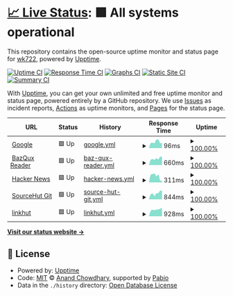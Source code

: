 # [📈 Live Status](https://wk722.github.io/status): <!--live status--> **🟩 All systems operational**

This repository contains the open-source uptime monitor and status page for [wk722](https://wk722.github.io/status), powered by [Upptime](https://github.com/upptime/upptime).

[![Uptime CI](https://github.com/wk722/status/workflows/Uptime%20CI/badge.svg)](https://github.com/wk722/status/actions?query=workflow%3A%22Uptime+CI%22)
[![Response Time CI](https://github.com/wk722/status/workflows/Response%20Time%20CI/badge.svg)](https://github.com/wk722/status/actions?query=workflow%3A%22Response+Time+CI%22)
[![Graphs CI](https://github.com/wk722/status/workflows/Graphs%20CI/badge.svg)](https://github.com/wk722/status/actions?query=workflow%3A%22Graphs+CI%22)
[![Static Site CI](https://github.com/wk722/status/workflows/Static%20Site%20CI/badge.svg)](https://github.com/wk722/status/actions?query=workflow%3A%22Static+Site+CI%22)
[![Summary CI](https://github.com/wk722/status/workflows/Summary%20CI/badge.svg)](https://github.com/wk722/status/actions?query=workflow%3A%22Summary+CI%22)

With [Upptime](https://upptime.js.org), you can get your own unlimited and free uptime monitor and status page, powered entirely by a GitHub repository. We use [Issues](https://github.com/wk722/status/issues) as incident reports, [Actions](https://github.com/wk722/status/actions) as uptime monitors, and [Pages](https://wk722.github.io/status) for the status page.

<!--start: status pages-->
<!-- This summary is generated by Upptime (https://github.com/upptime/upptime) -->
<!-- Do not edit this manually, your changes will be overwritten -->
<!-- prettier-ignore -->
| URL | Status | History | Response Time | Uptime |
| --- | ------ | ------- | ------------- | ------ |
| <img alt="" src="https://icons.duckduckgo.com/ip3/www.google.com.ico" height="13"> [Google](https://www.google.com/) | 🟩 Up | [google.yml](https://github.com/wk722/status/commits/HEAD/history/google.yml) | <details><summary><img alt="Response time graph" src="./graphs/google/response-time-week.png" height="20"> 96ms</summary><br><a href="https://wk722.github.io/status/history/google"><img alt="Response time 94" src="https://img.shields.io/endpoint?url=https%3A%2F%2Fraw.githubusercontent.com%2Fwk722%2Fstatus%2FHEAD%2Fapi%2Fgoogle%2Fresponse-time.json"></a><br><a href="https://wk722.github.io/status/history/google"><img alt="24-hour response time 83" src="https://img.shields.io/endpoint?url=https%3A%2F%2Fraw.githubusercontent.com%2Fwk722%2Fstatus%2FHEAD%2Fapi%2Fgoogle%2Fresponse-time-day.json"></a><br><a href="https://wk722.github.io/status/history/google"><img alt="7-day response time 96" src="https://img.shields.io/endpoint?url=https%3A%2F%2Fraw.githubusercontent.com%2Fwk722%2Fstatus%2FHEAD%2Fapi%2Fgoogle%2Fresponse-time-week.json"></a><br><a href="https://wk722.github.io/status/history/google"><img alt="30-day response time 94" src="https://img.shields.io/endpoint?url=https%3A%2F%2Fraw.githubusercontent.com%2Fwk722%2Fstatus%2FHEAD%2Fapi%2Fgoogle%2Fresponse-time-month.json"></a><br><a href="https://wk722.github.io/status/history/google"><img alt="1-year response time 94" src="https://img.shields.io/endpoint?url=https%3A%2F%2Fraw.githubusercontent.com%2Fwk722%2Fstatus%2FHEAD%2Fapi%2Fgoogle%2Fresponse-time-year.json"></a></details> | <details><summary><a href="https://wk722.github.io/status/history/google">100.00%</a></summary><a href="https://wk722.github.io/status/history/google"><img alt="All-time uptime 100.00%" src="https://img.shields.io/endpoint?url=https%3A%2F%2Fraw.githubusercontent.com%2Fwk722%2Fstatus%2FHEAD%2Fapi%2Fgoogle%2Fuptime.json"></a><br><a href="https://wk722.github.io/status/history/google"><img alt="24-hour uptime 100.00%" src="https://img.shields.io/endpoint?url=https%3A%2F%2Fraw.githubusercontent.com%2Fwk722%2Fstatus%2FHEAD%2Fapi%2Fgoogle%2Fuptime-day.json"></a><br><a href="https://wk722.github.io/status/history/google"><img alt="7-day uptime 100.00%" src="https://img.shields.io/endpoint?url=https%3A%2F%2Fraw.githubusercontent.com%2Fwk722%2Fstatus%2FHEAD%2Fapi%2Fgoogle%2Fuptime-week.json"></a><br><a href="https://wk722.github.io/status/history/google"><img alt="30-day uptime 100.00%" src="https://img.shields.io/endpoint?url=https%3A%2F%2Fraw.githubusercontent.com%2Fwk722%2Fstatus%2FHEAD%2Fapi%2Fgoogle%2Fuptime-month.json"></a><br><a href="https://wk722.github.io/status/history/google"><img alt="1-year uptime 100.00%" src="https://img.shields.io/endpoint?url=https%3A%2F%2Fraw.githubusercontent.com%2Fwk722%2Fstatus%2FHEAD%2Fapi%2Fgoogle%2Fuptime-year.json"></a></details>
| <img alt="" src="https://icons.duckduckgo.com/ip3/bazqux.com.ico" height="13"> [BazQux Reader](https://bazqux.com/) | 🟩 Up | [baz-qux-reader.yml](https://github.com/wk722/status/commits/HEAD/history/baz-qux-reader.yml) | <details><summary><img alt="Response time graph" src="./graphs/baz-qux-reader/response-time-week.png" height="20"> 660ms</summary><br><a href="https://wk722.github.io/status/history/baz-qux-reader"><img alt="Response time 650" src="https://img.shields.io/endpoint?url=https%3A%2F%2Fraw.githubusercontent.com%2Fwk722%2Fstatus%2FHEAD%2Fapi%2Fbaz-qux-reader%2Fresponse-time.json"></a><br><a href="https://wk722.github.io/status/history/baz-qux-reader"><img alt="24-hour response time 838" src="https://img.shields.io/endpoint?url=https%3A%2F%2Fraw.githubusercontent.com%2Fwk722%2Fstatus%2FHEAD%2Fapi%2Fbaz-qux-reader%2Fresponse-time-day.json"></a><br><a href="https://wk722.github.io/status/history/baz-qux-reader"><img alt="7-day response time 660" src="https://img.shields.io/endpoint?url=https%3A%2F%2Fraw.githubusercontent.com%2Fwk722%2Fstatus%2FHEAD%2Fapi%2Fbaz-qux-reader%2Fresponse-time-week.json"></a><br><a href="https://wk722.github.io/status/history/baz-qux-reader"><img alt="30-day response time 655" src="https://img.shields.io/endpoint?url=https%3A%2F%2Fraw.githubusercontent.com%2Fwk722%2Fstatus%2FHEAD%2Fapi%2Fbaz-qux-reader%2Fresponse-time-month.json"></a><br><a href="https://wk722.github.io/status/history/baz-qux-reader"><img alt="1-year response time 650" src="https://img.shields.io/endpoint?url=https%3A%2F%2Fraw.githubusercontent.com%2Fwk722%2Fstatus%2FHEAD%2Fapi%2Fbaz-qux-reader%2Fresponse-time-year.json"></a></details> | <details><summary><a href="https://wk722.github.io/status/history/baz-qux-reader">100.00%</a></summary><a href="https://wk722.github.io/status/history/baz-qux-reader"><img alt="All-time uptime 100.00%" src="https://img.shields.io/endpoint?url=https%3A%2F%2Fraw.githubusercontent.com%2Fwk722%2Fstatus%2FHEAD%2Fapi%2Fbaz-qux-reader%2Fuptime.json"></a><br><a href="https://wk722.github.io/status/history/baz-qux-reader"><img alt="24-hour uptime 100.00%" src="https://img.shields.io/endpoint?url=https%3A%2F%2Fraw.githubusercontent.com%2Fwk722%2Fstatus%2FHEAD%2Fapi%2Fbaz-qux-reader%2Fuptime-day.json"></a><br><a href="https://wk722.github.io/status/history/baz-qux-reader"><img alt="7-day uptime 100.00%" src="https://img.shields.io/endpoint?url=https%3A%2F%2Fraw.githubusercontent.com%2Fwk722%2Fstatus%2FHEAD%2Fapi%2Fbaz-qux-reader%2Fuptime-week.json"></a><br><a href="https://wk722.github.io/status/history/baz-qux-reader"><img alt="30-day uptime 100.00%" src="https://img.shields.io/endpoint?url=https%3A%2F%2Fraw.githubusercontent.com%2Fwk722%2Fstatus%2FHEAD%2Fapi%2Fbaz-qux-reader%2Fuptime-month.json"></a><br><a href="https://wk722.github.io/status/history/baz-qux-reader"><img alt="1-year uptime 100.00%" src="https://img.shields.io/endpoint?url=https%3A%2F%2Fraw.githubusercontent.com%2Fwk722%2Fstatus%2FHEAD%2Fapi%2Fbaz-qux-reader%2Fuptime-year.json"></a></details>
| <img alt="" src="https://icons.duckduckgo.com/ip3/news.ycombinator.com.ico" height="13"> [Hacker News](https://news.ycombinator.com/) | 🟩 Up | [hacker-news.yml](https://github.com/wk722/status/commits/HEAD/history/hacker-news.yml) | <details><summary><img alt="Response time graph" src="./graphs/hacker-news/response-time-week.png" height="20"> 311ms</summary><br><a href="https://wk722.github.io/status/history/hacker-news"><img alt="Response time 337" src="https://img.shields.io/endpoint?url=https%3A%2F%2Fraw.githubusercontent.com%2Fwk722%2Fstatus%2FHEAD%2Fapi%2Fhacker-news%2Fresponse-time.json"></a><br><a href="https://wk722.github.io/status/history/hacker-news"><img alt="24-hour response time 93" src="https://img.shields.io/endpoint?url=https%3A%2F%2Fraw.githubusercontent.com%2Fwk722%2Fstatus%2FHEAD%2Fapi%2Fhacker-news%2Fresponse-time-day.json"></a><br><a href="https://wk722.github.io/status/history/hacker-news"><img alt="7-day response time 311" src="https://img.shields.io/endpoint?url=https%3A%2F%2Fraw.githubusercontent.com%2Fwk722%2Fstatus%2FHEAD%2Fapi%2Fhacker-news%2Fresponse-time-week.json"></a><br><a href="https://wk722.github.io/status/history/hacker-news"><img alt="30-day response time 330" src="https://img.shields.io/endpoint?url=https%3A%2F%2Fraw.githubusercontent.com%2Fwk722%2Fstatus%2FHEAD%2Fapi%2Fhacker-news%2Fresponse-time-month.json"></a><br><a href="https://wk722.github.io/status/history/hacker-news"><img alt="1-year response time 337" src="https://img.shields.io/endpoint?url=https%3A%2F%2Fraw.githubusercontent.com%2Fwk722%2Fstatus%2FHEAD%2Fapi%2Fhacker-news%2Fresponse-time-year.json"></a></details> | <details><summary><a href="https://wk722.github.io/status/history/hacker-news">100.00%</a></summary><a href="https://wk722.github.io/status/history/hacker-news"><img alt="All-time uptime 100.00%" src="https://img.shields.io/endpoint?url=https%3A%2F%2Fraw.githubusercontent.com%2Fwk722%2Fstatus%2FHEAD%2Fapi%2Fhacker-news%2Fuptime.json"></a><br><a href="https://wk722.github.io/status/history/hacker-news"><img alt="24-hour uptime 100.00%" src="https://img.shields.io/endpoint?url=https%3A%2F%2Fraw.githubusercontent.com%2Fwk722%2Fstatus%2FHEAD%2Fapi%2Fhacker-news%2Fuptime-day.json"></a><br><a href="https://wk722.github.io/status/history/hacker-news"><img alt="7-day uptime 100.00%" src="https://img.shields.io/endpoint?url=https%3A%2F%2Fraw.githubusercontent.com%2Fwk722%2Fstatus%2FHEAD%2Fapi%2Fhacker-news%2Fuptime-week.json"></a><br><a href="https://wk722.github.io/status/history/hacker-news"><img alt="30-day uptime 100.00%" src="https://img.shields.io/endpoint?url=https%3A%2F%2Fraw.githubusercontent.com%2Fwk722%2Fstatus%2FHEAD%2Fapi%2Fhacker-news%2Fuptime-month.json"></a><br><a href="https://wk722.github.io/status/history/hacker-news"><img alt="1-year uptime 100.00%" src="https://img.shields.io/endpoint?url=https%3A%2F%2Fraw.githubusercontent.com%2Fwk722%2Fstatus%2FHEAD%2Fapi%2Fhacker-news%2Fuptime-year.json"></a></details>
| <img alt="" src="https://icons.duckduckgo.com/ip3/git.sr.ht.ico" height="13"> [SourceHut Git](https://git.sr.ht/) | 🟩 Up | [source-hut-git.yml](https://github.com/wk722/status/commits/HEAD/history/source-hut-git.yml) | <details><summary><img alt="Response time graph" src="./graphs/source-hut-git/response-time-week.png" height="20"> 844ms</summary><br><a href="https://wk722.github.io/status/history/source-hut-git"><img alt="Response time 828" src="https://img.shields.io/endpoint?url=https%3A%2F%2Fraw.githubusercontent.com%2Fwk722%2Fstatus%2FHEAD%2Fapi%2Fsource-hut-git%2Fresponse-time.json"></a><br><a href="https://wk722.github.io/status/history/source-hut-git"><img alt="24-hour response time 1181" src="https://img.shields.io/endpoint?url=https%3A%2F%2Fraw.githubusercontent.com%2Fwk722%2Fstatus%2FHEAD%2Fapi%2Fsource-hut-git%2Fresponse-time-day.json"></a><br><a href="https://wk722.github.io/status/history/source-hut-git"><img alt="7-day response time 844" src="https://img.shields.io/endpoint?url=https%3A%2F%2Fraw.githubusercontent.com%2Fwk722%2Fstatus%2FHEAD%2Fapi%2Fsource-hut-git%2Fresponse-time-week.json"></a><br><a href="https://wk722.github.io/status/history/source-hut-git"><img alt="30-day response time 830" src="https://img.shields.io/endpoint?url=https%3A%2F%2Fraw.githubusercontent.com%2Fwk722%2Fstatus%2FHEAD%2Fapi%2Fsource-hut-git%2Fresponse-time-month.json"></a><br><a href="https://wk722.github.io/status/history/source-hut-git"><img alt="1-year response time 828" src="https://img.shields.io/endpoint?url=https%3A%2F%2Fraw.githubusercontent.com%2Fwk722%2Fstatus%2FHEAD%2Fapi%2Fsource-hut-git%2Fresponse-time-year.json"></a></details> | <details><summary><a href="https://wk722.github.io/status/history/source-hut-git">100.00%</a></summary><a href="https://wk722.github.io/status/history/source-hut-git"><img alt="All-time uptime 100.00%" src="https://img.shields.io/endpoint?url=https%3A%2F%2Fraw.githubusercontent.com%2Fwk722%2Fstatus%2FHEAD%2Fapi%2Fsource-hut-git%2Fuptime.json"></a><br><a href="https://wk722.github.io/status/history/source-hut-git"><img alt="24-hour uptime 100.00%" src="https://img.shields.io/endpoint?url=https%3A%2F%2Fraw.githubusercontent.com%2Fwk722%2Fstatus%2FHEAD%2Fapi%2Fsource-hut-git%2Fuptime-day.json"></a><br><a href="https://wk722.github.io/status/history/source-hut-git"><img alt="7-day uptime 100.00%" src="https://img.shields.io/endpoint?url=https%3A%2F%2Fraw.githubusercontent.com%2Fwk722%2Fstatus%2FHEAD%2Fapi%2Fsource-hut-git%2Fuptime-week.json"></a><br><a href="https://wk722.github.io/status/history/source-hut-git"><img alt="30-day uptime 100.00%" src="https://img.shields.io/endpoint?url=https%3A%2F%2Fraw.githubusercontent.com%2Fwk722%2Fstatus%2FHEAD%2Fapi%2Fsource-hut-git%2Fuptime-month.json"></a><br><a href="https://wk722.github.io/status/history/source-hut-git"><img alt="1-year uptime 100.00%" src="https://img.shields.io/endpoint?url=https%3A%2F%2Fraw.githubusercontent.com%2Fwk722%2Fstatus%2FHEAD%2Fapi%2Fsource-hut-git%2Fuptime-year.json"></a></details>
| <img alt="" src="https://icons.duckduckgo.com/ip3/ln.ht.ico" height="13"> [linkhut](https://ln.ht/) | 🟩 Up | [linkhut.yml](https://github.com/wk722/status/commits/HEAD/history/linkhut.yml) | <details><summary><img alt="Response time graph" src="./graphs/linkhut/response-time-week.png" height="20"> 928ms</summary><br><a href="https://wk722.github.io/status/history/linkhut"><img alt="Response time 1086" src="https://img.shields.io/endpoint?url=https%3A%2F%2Fraw.githubusercontent.com%2Fwk722%2Fstatus%2FHEAD%2Fapi%2Flinkhut%2Fresponse-time.json"></a><br><a href="https://wk722.github.io/status/history/linkhut"><img alt="24-hour response time 1139" src="https://img.shields.io/endpoint?url=https%3A%2F%2Fraw.githubusercontent.com%2Fwk722%2Fstatus%2FHEAD%2Fapi%2Flinkhut%2Fresponse-time-day.json"></a><br><a href="https://wk722.github.io/status/history/linkhut"><img alt="7-day response time 928" src="https://img.shields.io/endpoint?url=https%3A%2F%2Fraw.githubusercontent.com%2Fwk722%2Fstatus%2FHEAD%2Fapi%2Flinkhut%2Fresponse-time-week.json"></a><br><a href="https://wk722.github.io/status/history/linkhut"><img alt="30-day response time 1339" src="https://img.shields.io/endpoint?url=https%3A%2F%2Fraw.githubusercontent.com%2Fwk722%2Fstatus%2FHEAD%2Fapi%2Flinkhut%2Fresponse-time-month.json"></a><br><a href="https://wk722.github.io/status/history/linkhut"><img alt="1-year response time 1086" src="https://img.shields.io/endpoint?url=https%3A%2F%2Fraw.githubusercontent.com%2Fwk722%2Fstatus%2FHEAD%2Fapi%2Flinkhut%2Fresponse-time-year.json"></a></details> | <details><summary><a href="https://wk722.github.io/status/history/linkhut">100.00%</a></summary><a href="https://wk722.github.io/status/history/linkhut"><img alt="All-time uptime 99.87%" src="https://img.shields.io/endpoint?url=https%3A%2F%2Fraw.githubusercontent.com%2Fwk722%2Fstatus%2FHEAD%2Fapi%2Flinkhut%2Fuptime.json"></a><br><a href="https://wk722.github.io/status/history/linkhut"><img alt="24-hour uptime 100.00%" src="https://img.shields.io/endpoint?url=https%3A%2F%2Fraw.githubusercontent.com%2Fwk722%2Fstatus%2FHEAD%2Fapi%2Flinkhut%2Fuptime-day.json"></a><br><a href="https://wk722.github.io/status/history/linkhut"><img alt="7-day uptime 100.00%" src="https://img.shields.io/endpoint?url=https%3A%2F%2Fraw.githubusercontent.com%2Fwk722%2Fstatus%2FHEAD%2Fapi%2Flinkhut%2Fuptime-week.json"></a><br><a href="https://wk722.github.io/status/history/linkhut"><img alt="30-day uptime 99.93%" src="https://img.shields.io/endpoint?url=https%3A%2F%2Fraw.githubusercontent.com%2Fwk722%2Fstatus%2FHEAD%2Fapi%2Flinkhut%2Fuptime-month.json"></a><br><a href="https://wk722.github.io/status/history/linkhut"><img alt="1-year uptime 99.87%" src="https://img.shields.io/endpoint?url=https%3A%2F%2Fraw.githubusercontent.com%2Fwk722%2Fstatus%2FHEAD%2Fapi%2Flinkhut%2Fuptime-year.json"></a></details>

<!--end: status pages-->

[**Visit our status website →**](https://wk722.github.io/status)

## 📄 License

- Powered by: [Upptime](https://github.com/upptime/upptime)
- Code: [MIT](./LICENSE) © [Anand Chowdhary](https://anandchowdhary.com), supported by [Pabio](https://pabio.com)
- Data in the `./history` directory: [Open Database License](https://opendatacommons.org/licenses/odbl/1-0/)
